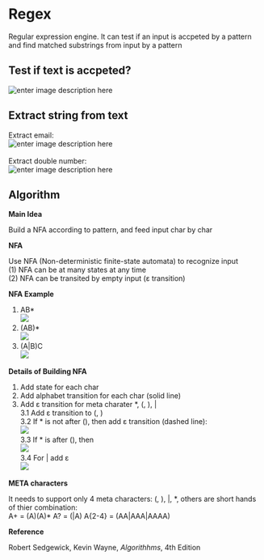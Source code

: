 # Regex
Regular expression engine.  It can test if an input is accpeted by a pattern and find matched substrings from input by a pattern

## Test if text is accpeted?

![enter image description here](https://r96922081.github.io/Regex/accept1.png)

## Extract string from text

Extract email:\
![enter image description here](https://r96922081.github.io/Regex/match1.png)
\
\
Extract double number:\
![enter image description here](https://r96922081.github.io/Regex/match2.png)

## **Algorithm**
**Main Idea**

Build a NFA according to pattern, and feed input char by char

**NFA**

 Use NFA (Non-deterministic finite-state automata) to recognize input\
(1) NFA can be at many states at any time\
(2) NFA can be transited by empty input (ε transition)

**NFA Example**
1.  AB\*\
![](https://r96922081.github.io/Regex/nfa1.png)
2.  (AB)\*\
![](https://r96922081.github.io/Regex/nfa5.png)
3.  (A|B)C\
![](https://r96922081.github.io/Regex/nfa6.png)

**Details of Building NFA**

1. Add state for each char
2. Add alphabet transition for each char (solid line)
3. Add ε transition for meta charater *, (, ), |\
3.1 Add ε transition to (, )\
3.2 If \* is not after (), then add ε transition (dashed line): \
![](https://r96922081.github.io/Regex/nfa2.png)\
3.3 If \* is after (), then\
![](https://r96922081.github.io/Regex/nfa3.png)\
3.4 For | add ε\
![](https://r96922081.github.io/Regex/nfa4.png)


**META characters**

It needs to support only 4 meta characters: (, ), |, *,  others are short hands of thier combination:\
A+ = (A)(A)\*
A? = (|A)
A{2-4} = (AA|AAA|AAAA)

**Reference**

Robert Sedgewick, Kevin Wayne, _Algorithhms_, 4th Edition


